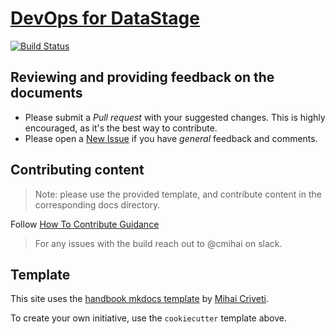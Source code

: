 # [DevOps for DataStage](https://pages.github.ibm.com/datamigrators/devops-for-datastage)

[![Build Status](https://v3.travis.ibm.com/datamigrators/devops-for-datastage.svg?token=&branch=main)](https://v3.travis.ibm.com/github/datamigrators/devops-for-datastage)

## Reviewing and providing feedback on the documents


- Please submit a *Pull request* with your suggested changes. This is highly encouraged, as it's the best way to contribute.
- Please open a [New Issue](https://github.ibm.com/datamigrators/devops-for-datastage/issues) if you have *general* feedback and comments.

## Contributing content

> Note: please use the provided template, and contribute content in the corresponding docs directory.

Follow [How To Contribute Guidance](./docs/about/how-to-contribute.md)

> For any issues with the build reach out to @cmihai on slack.

## Template

This site uses the [handbook mkdocs template](https://github.ibm.com/OiC/handbook-template/) by [Mihai Criveti](mailto:crmihai1@ie.ibm.com).

To create your own initiative, use the `cookiecutter` template above.
